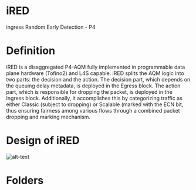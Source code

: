 # iRED
ingress Random Early Detection - P4

# Definition
iRED is a disaggregated P4-AQM fully implemented in programmable data plane hardware (Tofino2) and L4S capable. iRED splits the AQM logic into two parts: the decision and the action. The decision part, which depends on the queuing delay metadata, is deployed in the Egress block. The action part, which is responsible for dropping the packet, is deployed in the Ingress block. Additionally, it accomplishes this by categorizing traffic as either Classic (subject to dropping) or Scalable (marked with the ECN bit, thus ensuring fairness among various flows through a combined packet dropping and marking mechanism.

# Design of iRED
![alt-text](https://github.com/leandrocalmeida/iRED-T2NA/blob/main/figs/iRED.jpg)

# Folders
